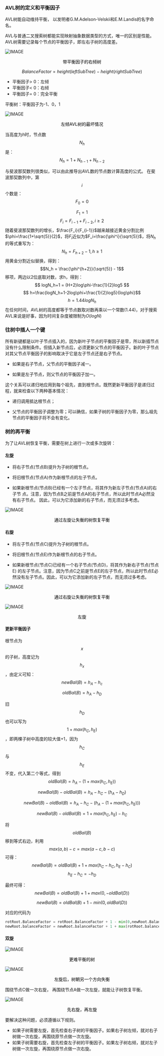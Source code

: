 

### AVL树的定义和平衡因子

AVL树能自动维持平衡， 以发明者G.M.Adelson-Velskii和E.M.Landis的名字命名。

AVL与普通二叉搜索树都能实现映射抽象数据类型的方式，唯一的区别是性能。AVL树需要记录每个节点的平衡因子，即左右子树的高度差。

![IMAGE](/Users/ivy/Documents/GitHub/Data-Structure/Data-Structure/Graph/unbalanced.png)

<center> <font color=black>带平衡因子的右倾树</font></center>


$$
Balance Factor = height(leftSubTree) - height(rightSubTree)
$$

- 平衡因子> 0：左倾
- 平衡因子< 0：右倾
- 平衡因子= 0：完全平衡

平衡树：平衡因子为-1、0，1

![IMAGE](/Users/ivy/Documents/GitHub/Data-Structure/Data-Structure/Graph/worst-case-AVL.png)





<center> <font color=black>左倾AVL树的最坏情况</font></center>





当高度为$h$时，节点数 $$ N_h $$ 是：
$$
N_h = 1 + N_{h-1}+N_{h-2}
$$


与斐波那契数列很类似，可以由此推导出AVL数的节点数计算高度的公式。
在斐波那契数列中，第$$i$$个数是：
$$
F_0 = 0
$$

$$F_1 = 1$$
$$F_i = F_{i-1} + F_{i-2}, i ≥ 2$$
随着斐波那契数列的增长，$\frac{F_i}{F_{i-1}}$越来越接近黄金分割比例$\phi=\frac{1+\sqrt{5}}{2}$，将$F_i$近似为$F_i=\frac{\phi^i}{\sqrt{5}}$，将$N_h$的等式重写为：
$$N_h = F_{h+2}-1,h≥ 1$$
用黄金分割近似替换，得到：
$$N_h = \frac{\phi^{h+2}}{\sqrt{5}} - 1$$
移项，两边以2位底取对数，求h，得到：
$$ logN_h+1 = (H+2)log\phi-\frac{1}{2}log5 $$
$$ h=\frac{logN_h+1-2log\phi+\frac{1}{2}log5}{log\phi}$$
$$ h = 1.44logN_h$$
在任何时间，AVL树的高度都等于节点数取对数再乘以一个常数(1.44)，对于搜索AVL来说是好事，因为时间复杂度被限制为$O(logN)$

### 往树中插人一个键

所有新键都是以叶子节点插入的，因为新叶子节点的平衡因子是零，所以新插节点没有什么限制条件。但插入新节点后，必须更新父节点的平衡因子。新的叶子节点对其父节点平衡因子的影响取决于它是左子节点还是右子节点。

- 如果是右子节点，父节点的平衡因子减一。

- 如果是左子节点，则父节点的平衡因子加一。

  

这个关系可以递归地应用到每个祖先，直到根节点。既然更新平衡因子是递归过程，就来检查以下两种基本情况：

- 递归调用抵达根节点；

- 父节点的平衡因子调整为零；可以确信，如果子树的平衡因子为零，那么祖先节点的平衡因子将不会有变化。

### 树的再平衡

为了让AVL树恢复平衡，需要在树上进行一次或多次旋转：

#### 左旋

- 将右子节点(节点B)提升为子树的根节点。  

- 将旧根节点(节点A)作为新根节点的左子节点。  

- 如果新根节点(节点B)已经有一个左子节点，将其作为新左子节点(节点A)的右子节  点。注意，因为节点B之前是节点A的右子节点，所以此时节点A必然没有右子节点。  因此，可以为它添加新的右子节点，而无须过多考虑。  





![IMAGE](/Users/ivy/Documents/GitHub/Data-Structure/Data-Structure/Graph/simple-unbalanced.png)

<center> <font color=black>通过左旋让失衡的树恢复平衡</font></center>

#### 右旋

- 将左子节点(节点C)提升为子树的根节点。  

- 将旧根节点(节点E)作为新根节点的右子节点。  

- 如果新根节点(节点C)已经有一个右子节点(节点D)，将其作为新右子节点(节点E)  的左子节点。注意，因为节点C之前是节点E的左子节点，所以此时节点E必然没有左子节点。因此，可以为它添加新的左子节点，而无须过多考虑。  



![IMAGE](/Users/ivy/Documents/GitHub/Data-Structure/Data-Structure/Graph/rotate-right.png)

<center> <font color=black>通过右旋让失衡的树恢复平衡</font></center>

![IMAGE](/Users/ivy/Documents/GitHub/Data-Structure/Data-Structure/Graph/balance-factor-derivation.png)

<center> <font color=black>左旋</font></center>

#### 更新平衡因子

根节点为$$x$$的子树，高度记为$$h_x$$，由定义可知：
$$
newBal(B) = h_A - h_c
$$

$$
oldBal(B) = h_A - h_D
$$



旧$$h_D$$也可以写为$$1+max(h_C,h_E)$$，即两棵子树中高度的较大值+1，因为$$h_C$$与$$h_E$$不变，代入第二个等式，得到
$$
oldBal(B) = h_A-(1+max(h_C,h_E))
$$

$$
newBal(B) - oldBal(B) =  h_A - h_C - (h_A - h_D)
$$

$$
newBal(B) - oldBal(B) =  h_A - h_C - (h_A - (1+max(h_C,h_E)))
$$

$$
newBal(B) - oldBal(B) =  1+max(h_C,h_E)- h_C
$$



将$$oldBal(B)$$移到等式右边，利用$$max(a,b)-c=max(a-c,b-c)$$可得：
$$
newBal(B)  = oldBal(B) + 1+max(h_C- h_C,h_E- h_C)
$$
$$h_E- h_C = -h_D$$ 

最终可得：
$$
newBal(B)  = oldBal(B) + 1+max(0,-oldBal(D))
$$

$$
newBal(B)  = oldBal(B) + 1 - min(0,oldBal(D))
$$

对应的代码为

```python
rotRoot.BalanceFactor = rotRoot.BalanceFactor + 1 - min(0,newRoot.BalanceFactor)
newRoot.balanceFactor = newRoot.balanceFactor + 1 + max(rotRoot.balanceFactor,0)
```





#### 双旋

![IMAGE](/Users/ivy/Documents/GitHub/Data-Structure/Data-Structure/Graph/hard-unbalanced.png)

<center> <font color=black>更难平衡的树</font></center>

![IMAGE](/Users/ivy/Documents/GitHub/Data-Structure/Data-Structure/Graph/bad-rotatation.png)

<center> <font color=black>左旋后，树朝另一个方向失衡</font></center>



 围绕节点C做一次右旋，  再围绕节点A做一次左旋，就能让子树恢复平衡。  



![IMAGE](/Users/ivy/Documents/GitHub/Data-Structure/Data-Structure/Graph/rotate-left-right.png)

<center> <font color=black>先右旋，再左旋</font></center>

  

要解决这种问题，必须遵循以下规则。  

- 如果子树需要左旋，首先检查右子树的平衡因子。如果右子树左倾，就对右子树做一次右旋，再围绕原节点做一次左旋。  
- 如果子树需要右旋，首先检查左子树的平衡因子。如果左子树右倾，就对左子树做一次左旋，再围绕原节点做一次右旋。  






















